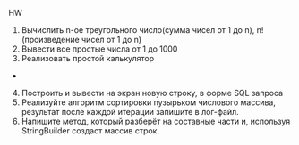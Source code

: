 HW
1. Вычислить n-ое треугольного число(сумма чисел от 1 до n), n! (произведение чисел от 1 до n)
2. Вывести все простые числа от 1 до 1000
3. Реализовать простой калькулятор
- 
4. Построить и вывести на экран новую строку, в форме SQL запроса
5. Реализуйте алгоритм сортировки пузырьком числового массива, результат после каждой итерации запишите в лог-файл.
6. Напишите метод, который разберёт на составные части и, используя StringBuilder создаст массив строк.